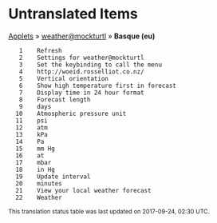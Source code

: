 # Untranslated Items
[Applets](../../../README.md) &#187; [weather@mockturtl](../README.md) &#187; **Basque (eu)**

       1	Refresh
       2	Settings for weather@mockturtl
       3	Set the keybinding to call the menu
       4	http://woeid.rosselliot.co.nz/
       5	Vertical orientation
       6	Show high temperature first in forecast
       7	Display time in 24 hour format
       8	Forecast length
       9	days
      10	Atmospheric pressure unit
      11	psi
      12	atm
      13	kPa
      14	Pa
      15	mm Hg
      16	at
      17	mbar
      18	in Hg
      19	Update interval
      20	minutes
      21	View your local weather forecast
      22	Weather

<sup>This translation status table was last updated on 2017-09-24, 02:30 UTC.</sup>
